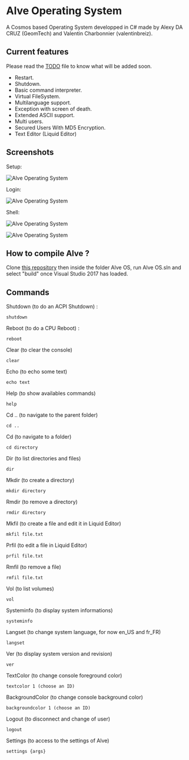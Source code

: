 # Alve Operating System
A Cosmos based Operating System developped in C# made by Alexy DA CRUZ (GeomTech) and Valentin Charbonnier (valentinbreiz).

## Current features
Please read the [TODO](https://github.com/Alve-OS/Alve-Operating-System/blob/master/TODO.md) file to know what will be added soon.

* Restart.
* Shutdown.
* Basic command interpreter.
* Virtual FileSystem.
* Multilanguage support.
* Exception with screen of death.
* Extended ASCII support.
* Multi users.
* Secured Users With MD5 Encryption.
* Text Editor (Liquid Editor)

## Screenshots

Setup:

![Alve Operating System](https://image.noelshack.com/fichiers/2017/31/4/1501722160-alve1.png)

Login:

![Alve Operating System](https://image.noelshack.com/fichiers/2017/31/4/1501722160-alve3.png)

Shell:

![Alve Operating System](https://image.noelshack.com/fichiers/2017/31/4/1501722160-alve4.png)

![Alve Operating System](https://image.noelshack.com/fichiers/2017/31/4/1501777813-alve5.png)

## How to compile Alve ?
Clone [this repository](https://github.com/Alve-OS/Alve-Operating-System) then inside the folder Alve OS, run Alve OS.sln and select "build" once Visual Studio 2017 has loaded.

## Commands

Shutdown (to do an ACPI Shutdown) :
```
shutdown
```

Reboot (to do a CPU Reboot) :
```
reboot
```

Clear (to clear the console)
```
clear
```

Echo (to echo some text)
```
echo text
```

Help (to show availables commands)
```
help
```

Cd .. (to navigate to the parent folder)
```
cd ..
```

Cd (to navigate to a folder)
```
cd directory
```

Dir (to list directories and files)
```
dir
```

Mkdir (to create a directory)
```
mkdir directory
```

Rmdir (to remove a directory)
```
rmdir directory
```

Mkfil (to create a file and edit it in Liquid Editor)
```
mkfil file.txt
```

Prfil (to edit a file in Liquid Editor)
```
prfil file.txt
```

Rmfil (to remove a file)
```
rmfil file.txt
```

Vol (to list volumes)
```
vol
```

Systeminfo (to display system informations)
```
systeminfo
```

Langset (to change system language, for now en_US and fr_FR)
```
langset
```

Ver (to display system version and revision)
```
ver
```

TextColor (to change console foreground color)
```
textcolor 1 (choose an ID)
```

BackgroundColor (to change console background color)
```
backgroundcolor 1 (choose an ID)
```

Logout (to disconnect and change of user)
```
logout
```

Settings (to access to the settings of Alve)
```
settings {args}
```


